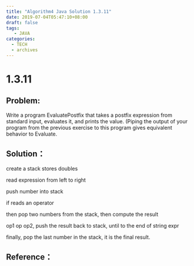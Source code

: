 ```yaml
---
title: "Algorithm4 Java Solution 1.3.11"
date: 2019-07-04T05:47:10+08:00
draft: false
tags:
   - JAVA
categories:
  - TECH
  - archives
---
```



# 1.3.11

## Problem:

Write a program EvaluatePostfix that takes a postfix expression from standard input, evaluates it, and prints the value. (Piping the output of your program from the previous exercise to this program gives equivalent behavior to Evaluate.

## Solution：

create a stack stores doubles

read expression from left to right

push number into stack

if reads an operator

then pop two numbers from the stack, then compute the result

op1 op op2, push the result back to stack, until to the end of string expr

finally, pop the last number in the stack, it is the final result.





## Reference：


